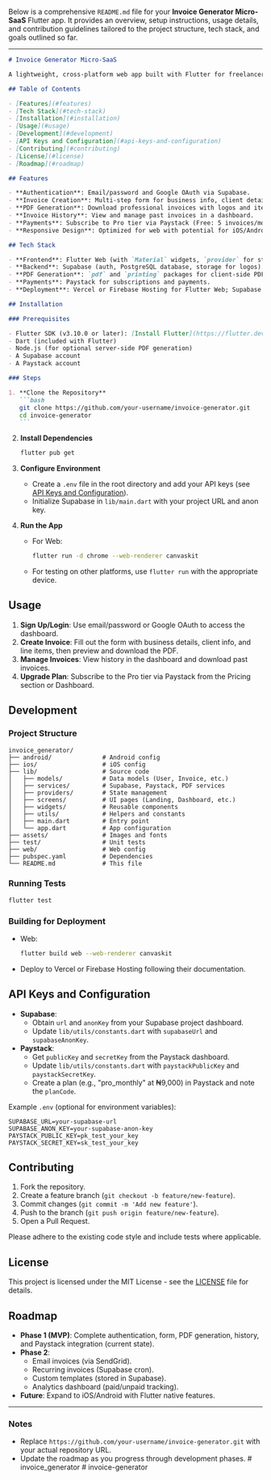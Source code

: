 Below is a comprehensive `README.md` file for your **Invoice Generator Micro-SaaS** Flutter app. It provides an overview, setup instructions, usage details, and contribution guidelines tailored to the project structure, tech stack, and goals outlined so far.

---

````markdown
# Invoice Generator Micro-SaaS

A lightweight, cross-platform web app built with Flutter for freelancers, consultants, and small businesses to create, preview, and download professional PDF invoices. This micro-SaaS includes authentication, invoice history, and Paystack payment integration, with a lean MVP design expandable to advanced features like email and recurring invoices.

## Table of Contents

- [Features](#features)
- [Tech Stack](#tech-stack)
- [Installation](#installation)
- [Usage](#usage)
- [Development](#development)
- [API Keys and Configuration](#api-keys-and-configuration)
- [Contributing](#contributing)
- [License](#license)
- [Roadmap](#roadmap)

## Features

- **Authentication**: Email/password and Google OAuth via Supabase.
- **Invoice Creation**: Multi-step form for business info, client details, and line items.
- **PDF Generation**: Download professional invoices with logos and itemized tables.
- **Invoice History**: View and manage past invoices in a dashboard.
- **Payments**: Subscribe to Pro tier via Paystack (Free: 5 invoices/month; Pro: ₦9,000/month).
- **Responsive Design**: Optimized for web with potential for iOS/Android expansion.

## Tech Stack

- **Frontend**: Flutter Web (with `Material` widgets, `provider` for state management).
- **Backend**: Supabase (auth, PostgreSQL database, storage for logos).
- **PDF Generation**: `pdf` and `printing` packages for client-side PDF creation.
- **Payments**: Paystack for subscriptions and payments.
- **Deployment**: Vercel or Firebase Hosting for Flutter Web; Supabase hosted backend.

## Installation

### Prerequisites

- Flutter SDK (v3.10.0 or later): [Install Flutter](https://flutter.dev/docs/get-started/install)
- Dart (included with Flutter)
- Node.js (for optional server-side PDF generation)
- A Supabase account
- A Paystack account

### Steps

1. **Clone the Repository**
   ```bash
   git clone https://github.com/your-username/invoice-generator.git
   cd invoice-generator
   ```
````

2. **Install Dependencies**

   ```bash
   flutter pub get
   ```

3. **Configure Environment**

   - Create a `.env` file in the root directory and add your API keys (see [API Keys and Configuration](#api-keys-and-configuration)).
   - Initialize Supabase in `lib/main.dart` with your project URL and anon key.

4. **Run the App**
   - For Web:
     ```bash
     flutter run -d chrome --web-renderer canvaskit
     ```
   - For testing on other platforms, use `flutter run` with the appropriate device.

## Usage

1. **Sign Up/Login**: Use email/password or Google OAuth to access the dashboard.
2. **Create Invoice**: Fill out the form with business details, client info, and line items, then preview and download the PDF.
3. **Manage Invoices**: View history in the dashboard and download past invoices.
4. **Upgrade Plan**: Subscribe to the Pro tier via Paystack from the Pricing section or Dashboard.

## Development

### Project Structure

```
invoice_generator/
├── android/              # Android config
├── ios/                  # iOS config
├── lib/                  # Source code
│   ├── models/           # Data models (User, Invoice, etc.)
│   ├── services/         # Supabase, Paystack, PDF services
│   ├── providers/        # State management
│   ├── screens/          # UI pages (Landing, Dashboard, etc.)
│   ├── widgets/          # Reusable components
│   ├── utils/            # Helpers and constants
│   ├── main.dart         # Entry point
│   └── app.dart          # App configuration
├── assets/               # Images and fonts
├── test/                 # Unit tests
├── web/                  # Web config
├── pubspec.yaml          # Dependencies
└── README.md             # This file
```

### Running Tests

```bash
flutter test
```

### Building for Deployment

- Web:
  ```bash
  flutter build web --web-renderer canvaskit
  ```
- Deploy to Vercel or Firebase Hosting following their documentation.

## API Keys and Configuration

- **Supabase**:
  - Obtain `url` and `anonKey` from your Supabase project dashboard.
  - Update `lib/utils/constants.dart` with `supabaseUrl` and `supabaseAnonKey`.
- **Paystack**:
  - Get `publicKey` and `secretKey` from the Paystack dashboard.
  - Update `lib/utils/constants.dart` with `paystackPublicKey` and `paystackSecretKey`.
  - Create a plan (e.g., "pro_monthly" at ₦9,000) in Paystack and note the `planCode`.

Example `.env` (optional for environment variables):

```
SUPABASE_URL=your-supabase-url
SUPABASE_ANON_KEY=your-supabase-anon-key
PAYSTACK_PUBLIC_KEY=pk_test_your_key
PAYSTACK_SECRET_KEY=sk_test_your_key
```

## Contributing

1. Fork the repository.
2. Create a feature branch (`git checkout -b feature/new-feature`).
3. Commit changes (`git commit -m 'Add new feature'`).
4. Push to the branch (`git push origin feature/new-feature`).
5. Open a Pull Request.

Please adhere to the existing code style and include tests where applicable.

## License

This project is licensed under the MIT License - see the [LICENSE](LICENSE) file for details.

## Roadmap

- **Phase 1 (MVP)**: Complete authentication, form, PDF generation, history, and Paystack integration (current state).
- **Phase 2**:
  - Email invoices (via SendGrid).
  - Recurring invoices (Supabase cron).
  - Custom templates (stored in Supabase).
  - Analytics dashboard (paid/unpaid tracking).
- **Future**: Expand to iOS/Android with Flutter native features.

---

### Notes

- Replace `https://github.com/your-username/invoice-generator.git` with your actual repository URL.
- Update the roadmap as you progress through development phases.
#   i n v o i c e _ g e n e r a t o r  
 #   i n v o i c e - g e n e r a t o r  
 
